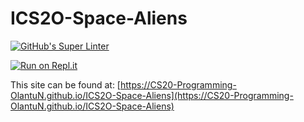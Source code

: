 # ICS2O-Space-Aliens
[![GitHub's Super Linter](https://github.com/ICS20-Programming-OlantuN/ICS2O-Space-Aliens/workflows/GitHub's%20Super%20Linter/badge.svg)](https://github.com/ICS20-Programming-OlantuN/ICS2O-Space-Aliens/actions)

[![Run on Repl.it](https://repl.it/badge/github/ICS20-Programming-OlantuN/ICS2O-Space-Aliens)](https://repl.it/github/ICS20-Programming-OlantuN/ICS2O-Space-Aliens)

This site can be found at: [https://CS20-Programming-OlantuN.github.io/ICS2O-Space-Aliens](https://CS20-Programming-OlantuN.github.io/ICS2O-Space-Aliens)
